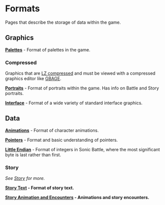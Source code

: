 # Formats

Pages that describe the storage of data within the game.

## Graphics

**[Palettes](?a=formats/palettes)** - Format of palettes in the game.

### Compressed

Graphics that are [LZ compressed](?a=formats/lzcompression) and must be viewed with a compressed graphics editor like [GBAGE](?a=tools/gbage).

**[Portraits](?a=formats/portraits)** - Format of portraits within the game. Has info on Battle and Story portraits.

**[Interface](?a=formats/interfacegfx)** - Format of a wide variety of standard interface graphics.

## Data

**[Animations](?a=formats/animations)** - Format of character animations.

**[Pointers](?a=formats/pointers)** - Format and basic understanding of pointers.

**[Little Endian](?a=formats/littleendian)** - Format of integers in Sonic Battle, where the most significant byte is last rather than first.

### Story

*See [Story](?a=formats/story/index) for more.*

**[Story Text](?a=formats/story/text) - Format of story text.**

**[Story Animation and Encounters](?a=formats/story/animations) - Animations and story encounters.**